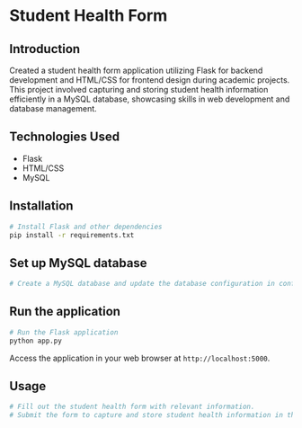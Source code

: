 # Student Health Form

## Introduction
Created a student health form application utilizing Flask for backend development and HTML/CSS for frontend design during academic projects. This project involved capturing and storing student health information efficiently in a MySQL database, showcasing skills in web development and database management.

## Technologies Used
- Flask
- HTML/CSS
- MySQL

## Installation

```bash
# Install Flask and other dependencies
pip install -r requirements.txt
```

## Set up MySQL database

```bash
# Create a MySQL database and update the database configuration in config.py
```

## Run the application

```bash
# Run the Flask application
python app.py
```

Access the application in your web browser at `http://localhost:5000`.

## Usage

```bash
# Fill out the student health form with relevant information.
# Submit the form to capture and store student health information in the MySQL database.
```
